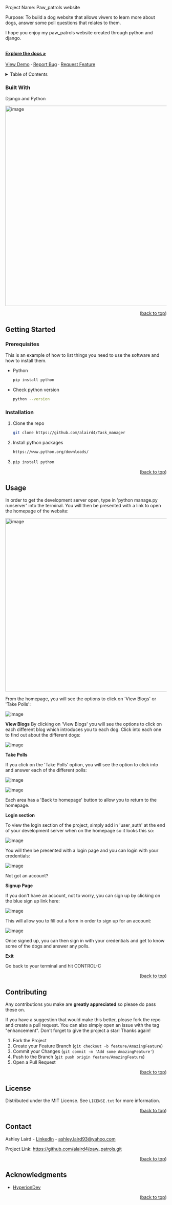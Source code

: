 <!-- Improved compatibility of back to top link: See: https://github.com/othneildrew/Best-README-Template/pull/73 -->
<a name="readme-top"></a>



<!-- PROJECT SHIELDS -->
<!--
*** I'm using markdown "reference style" links for readability.
*** Reference links are enclosed in brackets [ ] instead of parentheses ( ).
*** See the bottom of this document for the declaration of the reference variables
*** for contributors-url, forks-url, etc. This is an optional, concise syntax you may use.
*** https://www.markdownguide.org/basic-syntax/#reference-style-links
-->


  <p align="center">
    <p>Project Name: Paw_patrols website </p>
    <p>Purpose: To build a dog website that allows viwers to learn more about dogs, answer some poll questions that relates to them. </p>
    <p>I hope you enjoy my paw_patrols website created through python and django.</p>
    <br />
    <a href="https://github.com/alaird4/paw_patrols.git"><strong>Explore the docs »</strong></a>
    <br />
    <br />
    <a href="https://github.com/alaird4/paw_patrols.git">View Demo</a>
    ·
    <a href="https://github.com/alaird4/paw_patrols.git/issues">Report Bug</a>
    ·
    <a href="https://github.com/alaird4/paw_patrols.git/issues">Request Feature</a>
  </p>
</div>



<!-- TABLE OF CONTENTS -->
<details>
  <summary>Table of Contents</summary>
  <ol>
        <li><a href="#built-with">Built With</a></li>
      </ul>
    </li>
    <li>
      <a href="#getting-started">Getting Started</a>
      <ul>
        <li><a href="#prerequisites">Prerequisites</a></li>
        <li><a href="#installation">Installation</a></li>
      </ul>
    </li>
    <li><a href="#contributing">Contributing</a></li>
    <li><a href="#license">License</a></li>
    <li><a href="#contact">Contact</a></li>
    <li><a href="#acknowledgments">Acknowledgments</a></li>
  </ol>
</details>




### Built With

Django and Python 

<img width="626" alt="image" src="https://github.com/alaird4/paw_patrols/assets/116030750/49e9b57c-c7b3-4f27-bab0-a2d5ae38024d">



<p align="right">(<a href="#readme-top">back to top</a>)</p>



<!-- GETTING STARTED -->
## Getting Started



### Prerequisites

This is an example of how to list things you need to use the software and how to install them.
* Python
  ```sh
  pip install python
  ```
* Check python version
  ```sh
  python --version
  ```

### Installation

1. Clone the repo
   ```sh
   git clone https://github.com/alaird4/Task_manager
   ```
2. Install python packages
   ```sh
   https://www.python.org/downloads/ 
   ```
3. 
   ```sh
   pip install python
   ```
   
   
<p align="right">(<a href="#readme-top">back to top</a>)</p>



<!-- USAGE EXAMPLES -->
## Usage 
In order to get the development server open, type in 'python manage.py runserver' into the terminal. You will then be presented with a link to open the homepage of the website:

<img width="542" alt="image" src="https://github.com/alaird4/paw_patrols/assets/116030750/41a96ad6-c9f2-4611-953f-74fb92c224ec">

From the homepage, you will see the options to click on 'View Blogs' or 'Take Polls':

![image](https://github.com/alaird4/paw_patrols/assets/116030750/ba4594b6-b514-49f5-b494-dc8098840d3f)


**View Blogs**
By clicking on 'View Blogs' you will see the options to click on each different blog which introduces you to each dog. Click into each one to find out about the different dogs:

![image](https://github.com/alaird4/paw_patrols/assets/116030750/358ea547-c949-4b92-81d7-865a9d208621)

**Take Polls**

If you click on the 'Take Polls' option, you will see the option to click into and answer each of the different polls:

![image](https://github.com/alaird4/paw_patrols/assets/116030750/7a8d5d94-db4d-4723-878d-b2a80c8a84c2)

![image](https://github.com/alaird4/paw_patrols/assets/116030750/2d3151e1-077c-494a-91cc-12697ded1c78)

Each area has a 'Back to homepage' button to allow you to return to the homepage. 

**Login section**

To view the login section of the project, simply add in 'user_auth' at the end of your development server when on the homepage so it looks this so:

![image](https://github.com/alaird4/paw_patrols/assets/116030750/aa910a3a-4903-4223-b0ca-cfb287582920)

You will then be presented with a login page and you can login with your credentials:

![image](https://github.com/alaird4/paw_patrols/assets/116030750/54e25401-b9c8-44d3-808b-cfdf104c1598)

Not got an account?

**Signup Page**

If you don't have an account, not to worry, you can sign up by clicking on the blue sign up link here: 

![image](https://github.com/alaird4/paw_patrols/assets/116030750/5301bc06-1092-484e-957d-59989b1f7ff7)

This will allow you to fill out a form in order to sign up for an account:

![image](https://github.com/alaird4/paw_patrols/assets/116030750/dda341ab-c467-4cec-a7e7-497982b2ebc9)

Once signed up, you can then sign in with your credentials and get to know some of the dogs and answer any polls. 

**Exit**

Go back to your terminal and hit CONTROL-C



<p align="right">(<a href="#readme-top">back to top</a>)</p>



<!-- CONTRIBUTING -->
## Contributing

Any contributions you make are **greatly appreciated** so please do pass these on.

If you have a suggestion that would make this better, please fork the repo and create a pull request. You can also simply open an issue with the tag "enhancement".
Don't forget to give the project a star! Thanks again!

1. Fork the Project
2. Create your Feature Branch (`git checkout -b feature/AmazingFeature`)
3. Commit your Changes (`git commit -m 'Add some AmazingFeature'`)
4. Push to the Branch (`git push origin feature/AmazingFeature`)
5. Open a Pull Request

<p align="right">(<a href="#readme-top">back to top</a>)</p>



<!-- LICENSE -->
## License

Distributed under the MIT License. See `LICENSE.txt` for more information.

<p align="right">(<a href="#readme-top">back to top</a>)</p>



<!-- CONTACT -->
## Contact

Ashley Laird - [LinkedIn](https://uk.linkedin.com/in/ashley-laird-39415ab7) - ashley.laird93@yahoo.com

Project Link: https://github.com/alaird4/paw_patrols.git 

<p align="right">(<a href="#readme-top">back to top</a>)</p>



<!-- ACKNOWLEDGMENTS -->
## Acknowledgments

* [HyperionDev](https://coding-bootcamps.ed.ac.uk/uoe-courses/)


<p align="right">(<a href="#readme-top">back to top</a>)</p>



<!-- MARKDOWN LINKS & IMAGES -->
<!-- https://www.markdownguide.org/basic-syntax/#reference-style-links -->
[contributors-shield]: https://img.shields.io/github/contributors/github_username/repo_name.svg?style=for-the-badge
[contributors-url]: https://github.com/github_username/repo_name/graphs/contributors
[forks-shield]: https://img.shields.io/github/forks/github_username/repo_name.svg?style=for-the-badge
[forks-url]: https://github.com/github_username/repo_name/network/members
[stars-shield]: https://img.shields.io/github/stars/github_username/repo_name.svg?style=for-the-badge
[stars-url]: https://github.com/github_username/repo_name/stargazers
[issues-shield]: https://img.shields.io/github/issues/github_username/repo_name.svg?style=for-the-badge
[issues-url]: https://github.com/github_username/repo_name/issues
[license-shield]: https://img.shields.io/github/license/github_username/repo_name.svg?style=for-the-badge
[license-url]: https://github.com/github_username/repo_name/blob/master/LICENSE.txt
[linkedin-shield]: https://img.shields.io/badge/-LinkedIn-black.svg?style=for-the-badge&logo=linkedin&colorB=555
[linkedin-url]: https://linkedin.com/in/linkedin_username
[product-screenshot]: images/screenshot.png

